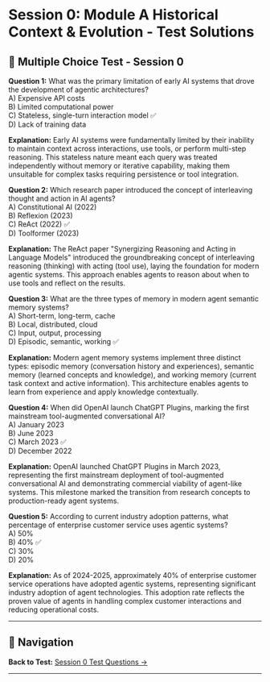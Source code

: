 # Session 0: Module A Historical Context & Evolution - Test Solutions

## 📝 Multiple Choice Test - Session 0

**Question 1:** What was the primary limitation of early AI systems that drove the development of agentic architectures?  
A) Expensive API costs  
B) Limited computational power  
C) Stateless, single-turn interaction model ✅  
D) Lack of training data  

**Explanation:** Early AI systems were fundamentally limited by their inability to maintain context across interactions, use tools, or perform multi-step reasoning. This stateless nature meant each query was treated independently without memory or iterative capability, making them unsuitable for complex tasks requiring persistence or tool integration.

**Question 2:** Which research paper introduced the concept of interleaving thought and action in AI agents?  
A) Constitutional AI (2022)  
B) Reflexion (2023)  
C) ReAct (2022) ✅  
D) Toolformer (2023)  

**Explanation:** The ReAct paper "Synergizing Reasoning and Acting in Language Models" introduced the groundbreaking concept of interleaving reasoning (thinking) with acting (tool use), laying the foundation for modern agentic systems. This approach enables agents to reason about when to use tools and reflect on the results.

**Question 3:** What are the three types of memory in modern agent semantic memory systems?  
A) Short-term, long-term, cache  
B) Local, distributed, cloud  
C) Input, output, processing  
D) Episodic, semantic, working ✅  

**Explanation:** Modern agent memory systems implement three distinct types: episodic memory (conversation history and experiences), semantic memory (learned concepts and knowledge), and working memory (current task context and active information). This architecture enables agents to learn from experience and apply knowledge contextually.

**Question 4:** When did OpenAI launch ChatGPT Plugins, marking the first mainstream tool-augmented conversational AI?  
A) January 2023  
B) June 2023  
C) March 2023 ✅  
D) December 2022  

**Explanation:** OpenAI launched ChatGPT Plugins in March 2023, representing the first mainstream deployment of tool-augmented conversational AI and demonstrating commercial viability of agent-like systems. This milestone marked the transition from research concepts to production-ready agent systems.

**Question 5:** According to current industry adoption patterns, what percentage of enterprise customer service uses agentic systems?  
A) 50%  
B) 40% ✅  
C) 30%  
D) 20%  

**Explanation:** As of 2024-2025, approximately 40% of enterprise customer service operations have adopted agentic systems, representing significant industry adoption of agent technologies. This adoption rate reflects the proven value of agents in handling complex customer interactions and reducing operational costs.

---

## 🧭 Navigation

**Back to Test:** [Session 0 Test Questions →](Session0_*.md#multiple-choice-test)

---
